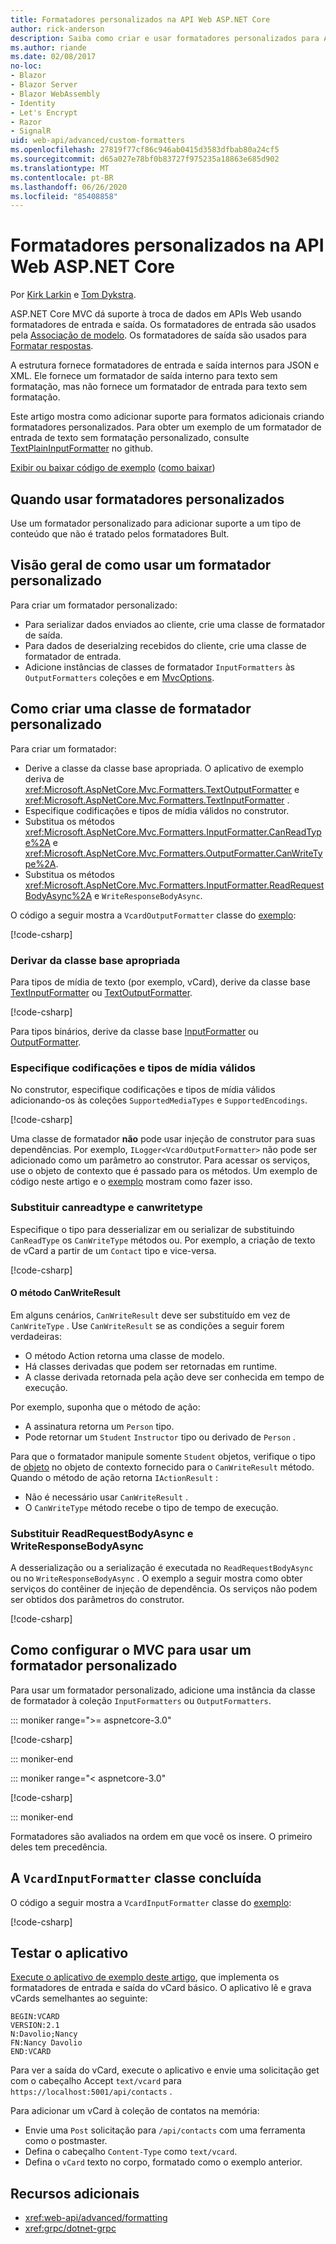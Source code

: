 ```yaml
---
title: Formatadores personalizados na API Web ASP.NET Core
author: rick-anderson
description: Saiba como criar e usar formatadores personalizados para APIs Web no ASP.NET Core.
ms.author: riande
ms.date: 02/08/2017
no-loc:
- Blazor
- Blazor Server
- Blazor WebAssembly
- Identity
- Let's Encrypt
- Razor
- SignalR
uid: web-api/advanced/custom-formatters
ms.openlocfilehash: 27819f77cf86c946ab0415d3583dfbab80a24cf5
ms.sourcegitcommit: d65a027e78bf0b83727f975235a18863e685d902
ms.translationtype: MT
ms.contentlocale: pt-BR
ms.lasthandoff: 06/26/2020
ms.locfileid: "85408858"
---
```

# <a name="custom-formatters-in-aspnet-core-web-api"></a>Formatadores personalizados na API Web ASP.NET Core

Por [Kirk Larkin](https://twitter.com/serpent5) e [Tom Dykstra](https://github.com/tdykstra).

ASP.NET Core MVC dá suporte à troca de dados em APIs Web usando formatadores de entrada e saída. Os formatadores de entrada são usados pela [Associação de modelo](xref:mvc/models/model-binding). Os formatadores de saída são usados para [Formatar respostas](xref:web-api/advanced/formatting).

A estrutura fornece formatadores de entrada e saída internos para JSON e XML. Ele fornece um formatador de saída interno para texto sem formatação, mas não fornece um formatador de entrada para texto sem formatação.

Este artigo mostra como adicionar suporte para formatos adicionais criando formatadores personalizados. Para obter um exemplo de um formatador de entrada de texto sem formatação personalizado, consulte [TextPlainInputFormatter](https://github.com/aspnet/Entropy/blob/master/samples/Mvc.Formatters/TextPlainInputFormatter.cs) no github.

[Exibir ou baixar código de exemplo](https://github.com/dotnet/AspNetCore.Docs/tree/master/aspnetcore/web-api/advanced/custom-formatters/sample) ([como baixar](xref:index#how-to-download-a-sample))

## <a name="when-to-use-custom-formatters"></a>Quando usar formatadores personalizados

Use um formatador personalizado para adicionar suporte a um tipo de conteúdo que não é tratado pelos formatadores Bult.

## <a name="overview-of-how-to-use-a-custom-formatter"></a>Visão geral de como usar um formatador personalizado

Para criar um formatador personalizado:

* Para serializar dados enviados ao cliente, crie uma classe de formatador de saída.
* Para dados de deserialzing recebidos do cliente, crie uma classe de formatador de entrada.
* Adicione instâncias de classes de formatador `InputFormatters` às `OutputFormatters` coleções e em [MvcOptions](/dotnet/api/microsoft.aspnetcore.mvc.mvcoptions).

## <a name="how-to-create-a-custom-formatter-class"></a>Como criar uma classe de formatador personalizado

Para criar um formatador:

* Derive a classe da classe base apropriada. O aplicativo de exemplo deriva de <xref:Microsoft.AspNetCore.Mvc.Formatters.TextOutputFormatter> e <xref:Microsoft.AspNetCore.Mvc.Formatters.TextInputFormatter> .
* Especifique codificações e tipos de mídia válidos no construtor.
* Substitua os métodos <xref:Microsoft.AspNetCore.Mvc.Formatters.InputFormatter.CanReadType%2A> e <xref:Microsoft.AspNetCore.Mvc.Formatters.OutputFormatter.CanWriteType%2A>.
* Substitua os métodos <xref:Microsoft.AspNetCore.Mvc.Formatters.InputFormatter.ReadRequestBodyAsync%2A> e `WriteResponseBodyAsync`.

O código a seguir mostra a `VcardOutputFormatter` classe do [exemplo](https://github.com/dotnet/AspNetCore.Docs/tree/master/aspnetcore/web-api/advanced/custom-formatters/3.1sample):

[!code-csharp[](custom-formatters/3.1sample/Formatters/VcardOutputFormatter.cs?name=snippet)]
  
### <a name="derive-from-the-appropriate-base-class"></a>Derivar da classe base apropriada

Para tipos de mídia de texto (por exemplo, vCard), derive da classe base [TextInputFormatter](/dotnet/api/microsoft.aspnetcore.mvc.formatters.textinputformatter) ou [TextOutputFormatter](/dotnet/api/microsoft.aspnetcore.mvc.formatters.textoutputformatter).

[!code-csharp[](custom-formatters/3.1sample/Formatters/VcardOutputFormatter.cs?name=classdef)]

Para tipos binários, derive da classe base [InputFormatter](/dotnet/api/microsoft.aspnetcore.mvc.formatters.inputformatter) ou [OutputFormatter](/dotnet/api/microsoft.aspnetcore.mvc.formatters.outputformatter).

### <a name="specify-valid-media-types-and-encodings"></a>Especifique codificações e tipos de mídia válidos

No construtor, especifique codificações e tipos de mídia válidos adicionando-os às coleções `SupportedMediaTypes` e `SupportedEncodings`.

[!code-csharp[](custom-formatters/3.1sample/Formatters/VcardOutputFormatter.cs?name=ctor)]

Uma classe de formatador **não** pode usar injeção de construtor para suas dependências. Por exemplo, `ILogger<VcardOutputFormatter>` não pode ser adicionado como um parâmetro ao construtor. Para acessar os serviços, use o objeto de contexto que é passado para os métodos. Um exemplo de código neste artigo e o [exemplo](https://github.com/dotnet/AspNetCore.Docs/tree/master/aspnetcore/web-api/advanced/custom-formatters/3.1sample) mostram como fazer isso.

### <a name="override-canreadtype-and-canwritetype"></a>Substituir canreadtype e canwritetype

Especifique o tipo para desserializar em ou serializar de substituindo `CanReadType` os `CanWriteType` métodos ou. Por exemplo, a criação de texto de vCard a partir de um `Contact` tipo e vice-versa.

[!code-csharp[](custom-formatters/3.1sample/Formatters/VcardOutputFormatter.cs?name=canwritetype)]

#### <a name="the-canwriteresult-method"></a>O método CanWriteResult

Em alguns cenários, `CanWriteResult` deve ser substituído em vez de `CanWriteType` . Use `CanWriteResult` se as condições a seguir forem verdadeiras:

* O método Action retorna uma classe de modelo.
* Há classes derivadas que podem ser retornadas em runtime.
* A classe derivada retornada pela ação deve ser conhecida em tempo de execução.

Por exemplo, suponha que o método de ação:

* A assinatura retorna um `Person` tipo.
* Pode retornar um `Student` `Instructor` tipo ou derivado de `Person` . 

Para que o formatador manipule somente `Student` objetos, verifique o tipo de [objeto](/dotnet/api/microsoft.aspnetcore.mvc.formatters.outputformattercanwritecontext.object#Microsoft_AspNetCore_Mvc_Formatters_OutputFormatterCanWriteContext_Object) no objeto de contexto fornecido para o `CanWriteResult` método. Quando o método de ação retorna `IActionResult` :

* Não é necessário usar `CanWriteResult` .
* O `CanWriteType` método recebe o tipo de tempo de execução.

<a id="read-write"></a>

### <a name="override-readrequestbodyasync-and-writeresponsebodyasync"></a>Substituir ReadRequestBodyAsync e WriteResponseBodyAsync

A desserialização ou a serialização é executada no `ReadRequestBodyAsync` ou no `WriteResponseBodyAsync` . O exemplo a seguir mostra como obter serviços do contêiner de injeção de dependência. Os serviços não podem ser obtidos dos parâmetros do construtor.

[!code-csharp[](custom-formatters/3.1sample/Formatters/VcardOutputFormatter.cs?name=writeresponse)]

## <a name="how-to-configure-mvc-to-use-a-custom-formatter"></a>Como configurar o MVC para usar um formatador personalizado

Para usar um formatador personalizado, adicione uma instância da classe de formatador à coleção `InputFormatters` ou `OutputFormatters`.

::: moniker range=">= aspnetcore-3.0"

[!code-csharp[](custom-formatters/3.1sample/Startup.cs?name=mvcoptions)]

::: moniker-end

::: moniker range="< aspnetcore-3.0"

[!code-csharp[](custom-formatters/sample/Startup.cs?name=mvcoptions&highlight=3-4)]

::: moniker-end

Formatadores são avaliados na ordem em que você os insere. O primeiro deles tem precedência.

## <a name="the-completed-vcardinputformatter-class"></a>A `VcardInputFormatter` classe concluída

O código a seguir mostra a `VcardInputFormatter` classe do [exemplo](https://github.com/dotnet/AspNetCore.Docs/tree/master/aspnetcore/web-api/advanced/custom-formatters/3.1sample):

[!code-csharp[](custom-formatters/3.1sample/Formatters/VcardInputFormatter.cs?name=snippet)]

## <a name="test-the-app"></a>Testar o aplicativo

[Execute o aplicativo de exemplo deste artigo](https://github.com/dotnet/AspNetCore.Docs/tree/master/aspnetcore/web-api/advanced/custom-formatters/sample), que implementa os formatadores de entrada e saída do vCard básico. O aplicativo lê e grava vCards semelhantes ao seguinte:

```
BEGIN:VCARD
VERSION:2.1
N:Davolio;Nancy
FN:Nancy Davolio
END:VCARD
```

Para ver a saída do vCard, execute o aplicativo e envie uma solicitação get com o cabeçalho Accept `text/vcard` para `https://localhost:5001/api/contacts` .

Para adicionar um vCard à coleção de contatos na memória:

* Envie uma `Post` solicitação para `/api/contacts` com uma ferramenta como o postmaster.
* Defina o cabeçalho `Content-Type` como `text/vcard`.
* Defina o `vCard` texto no corpo, formatado como o exemplo anterior.

## <a name="additional-resources"></a>Recursos adicionais

* <xref:web-api/advanced/formatting>
* <xref:grpc/dotnet-grpc>
